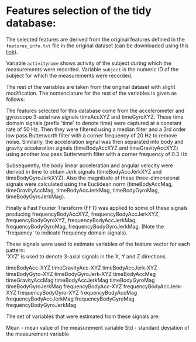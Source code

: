 
# Features selection of the tidy database:

The selected features are derived from the original features defined in the `features_info.txt` file in the original dataset (can be downloaded using this [link](https://d396qusza40orc.cloudfront.net/getdata%2Fprojectfiles%2FUCI%20HAR%20Dataset.zip)).

Variable `activityname` shows activity of the subject during which the measurements were recorded.
Variable `subject` is the numeric ID of the subject for which the measurements were recorded.

The rest of the variables are taken from the original dataset with slight modification. The nomenclature for the rest of the variables is given as follows: 

The features selected for this database come from the accelerometer and gyroscope 3-axial raw signals timeAccXYZ and timeGyroXYZ. These time domain signals (prefix 'time' to denote time) were captured at a constant rate of 50 Hz. Then they were filtered using a median filter and a 3rd order low pass Butterworth filter with a corner frequency of 20 Hz to remove noise. Similarly, the acceleration signal was then separated into body and gravity acceleration signals (timeBodyAccXYZ and timeGravityAccXYZ) using another low pass Butterworth filter with a corner frequency of 0.3 Hz. 

Subsequently, the body linear acceleration and angular velocity were derived in time to obtain Jerk signals (timeBodyAccJerkXYZ and timeBodyGyroJerkXYZ). Also the magnitude of these three-dimensional signals were calculated using the Euclidean norm (timeBodyAccMag, timeGravityAccMag, timeBodyAccJerkMag, timeBodyGyroMag, timeBodyGyroJerkMag). 

Finally a Fast Fourier Transform (FFT) was applied to some of these signals producing frequencyBodyAccXYZ, frequencyBodyAccJerkXYZ, frequencyBodyGyroXYZ, frequencyBodyAccJerkMag, frequencyBodyGyroMag, frequencyBodyGyroJerkMag. (Note the 'frequency' to indicate frequency domain signals). 

These signals were used to estimate variables of the feature vector for each pattern:  
'XYZ' is used to denote 3-axial signals in the X, Y and Z directions.

timeBodyAcc-XYZ
timeGravityAcc-XYZ
timeBodyAccJerk-XYZ
timeBodyGyro-XYZ
timeBodyGyroJerk-XYZ
timeBodyAccMag
timeGravityAccMag
timeBodyAccJerkMag
timeBodyGyroMag
timeBodyGyroJerkMag
frequencyBodyAcc-XYZ
frequencyBodyAccJerk-XYZ
frequencyBodyGyro-XYZ
frequencyBodyAccMag
frequencyBodyAccJerkMag
frequencyBodyGyroMag
frequencyBodyGyroJerkMag

The set of variables that were estimated from these signals are: 

Mean - mean value of the measurement variable
Std - standard deviation of the measurement variable